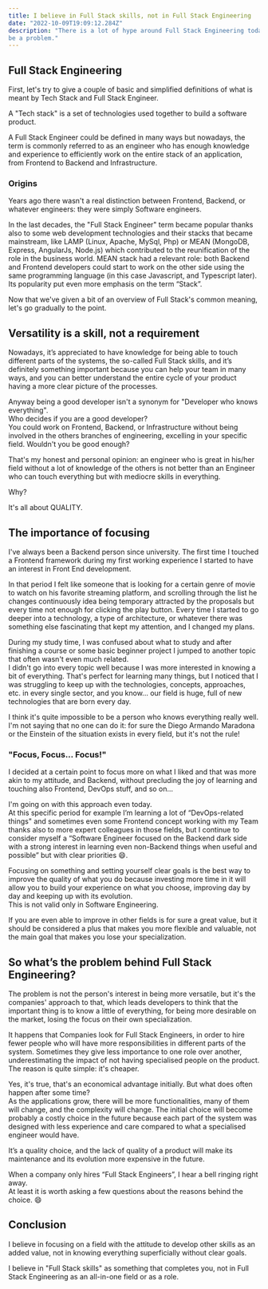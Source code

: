 ```yaml
---
title: I believe in Full Stack skills, not in Full Stack Engineering
date: "2022-10-09T19:09:12.284Z"
description: "There is a lot of hype around Full Stack Engineering today. Here's why that could 
be a problem."
---
```


## Full Stack Engineering

First, let's try to give a couple of basic and simplified definitions of what is meant by Tech Stack and Full Stack Engineer.

A "Tech stack" is a set of technologies used together to build a software product.

A Full Stack Engineer could be defined in many ways but nowadays, the term is commonly referred to as an engineer
who has enough knowledge and experience to efficiently work on the entire stack of an application,
from Frontend to Backend and Infrastructure.

### Origins

Years ago there wasn't a real distinction between Frontend, Backend, or whatever engineers: they were simply Software engineers.

In the last decades, the "Full Stack Engineer" term became popular thanks also to some web development technologies and
their stacks that became mainstream, like LAMP (Linux, Apache, MySql, Php) or MEAN (MongoDB, Express, AngularJs, Node.js)
which contributed to the reunification of the role in the business world.
MEAN stack had a relevant role: both Backend and Frontend developers could start to work on the other side using the same
programming language (in this case Javascript, and Typescript later). Its popularity put even more emphasis on the term “Stack”.

Now that we've given a bit of an overview of Full Stack's common meaning, let's go gradually to the point.

## Versatility is a skill, not a requirement

Nowadays, it’s appreciated to have knowledge for being able to touch different parts of the systems, the so-called Full Stack skills,
and it’s definitely something important because you can help your team in many ways, and you can better understand the
entire cycle of your product having a more clear picture of the processes.

Anyway being a good developer isn't a synonym for "Developer who knows everything". <br />
Who decides if you are a good developer? <br />
You could work on Frontend, Backend, or Infrastructure without being involved in the others branches of engineering,
excelling in your specific field. Wouldn't you be good enough?

That's my honest and personal opinion: an engineer who is great in his/her field without a lot of knowledge of the others
is not better than an Engineer who can touch everything but with mediocre skills in everything.

Why?

It's all about QUALITY.

## The importance of focusing

I've always been a Backend person since university.
The first time I touched a Frontend framework during my first working experience I started to have an interest in Front End
development.

In that period I felt like someone that is looking for a certain genre of movie to watch on his favorite streaming platform,
and scrolling through the list he changes continuously idea being temporary attracted by the proposals but every time not enough
for clicking the play button.
Every time I started to go deeper into a technology, a type of architecture, or whatever there was something else fascinating that
kept my attention, and I changed my plans.

During my study time, I was confused about what to study and after finishing a course or some basic beginner project
I jumped to another topic that often wasn't even much related.<br />
I didn't go into every topic well because I was more interested in knowing a bit of everything.
That's perfect for learning many things, but I noticed that I was struggling to keep up with the technologies, concepts,
approaches, etc. in every single sector, and you know... our field is huge, full of new technologies that are born every day.

I think it's quite impossible to be a person who knows everything really well.<br />
I'm not saying that no one can do it: for sure
the Diego Armando Maradona or the Einstein of the situation exists in every field, but it's not the rule!

### "Focus, Focus... Focus!"

I decided at a certain point to focus more on what I liked and that was more akin to my attitude, and Backend, without
precluding the joy of learning and touching also Frontend, DevOps stuff, and so on...

I'm going on with this approach even today.<br />
At this specific period for example I’m learning a lot of “DevOps-related things" and sometimes even some Frontend concept
working with my Team thanks also to more expert colleagues in those fields, but I continue to consider myself a
“Software Engineer focused on the Backend dark side with a strong interest in learning even non-Backend things when useful
and possible” but with clear priorities :smile:.

Focusing on something and setting yourself clear goals is the best way to improve the quality of what you do
because investing more time in it will allow you to build your experience on what you choose, improving day by day and
keeping up with its evolution. <br />
This is not valid only in Software Engineering.

If you are even able to improve in other fields is for sure a great value, but it should be considered a plus that makes you more
flexible and valuable, not the main goal that makes you lose your specialization.

## So what’s the problem behind Full Stack Engineering?

The problem is not the person's interest in being more versatile, but it's the companies' approach to that, which
leads developers to think that the important thing is to know a little of everything, for being more desirable on the market,
losing the focus on their own specialization.

It happens that Companies look for Full Stack Engineers, in order to hire fewer people who will have more responsibilities in different
parts of the system.
Sometimes they give less importance to one role over another, underestimating the impact of not having specialised people on the product.
The reason is quite simple: it's cheaper.

Yes, it's true, that's an economical advantage initially. But what does often happen after some time?<br />
As the applications grow, there will be more functionalities, many of them will change, and the complexity will change.
The initial choice will become probably a costly choice in the future because each part of the system was designed with
less experience and care compared to what a specialised engineer would have.

It’s a quality choice, and the lack of quality of a product will make its maintenance and its evolution more expensive in the future.

When a company only hires “Full Stack Engineers”, I hear a bell ringing right away. <br />
At least it is worth asking a few questions about the reasons behind the choice. :smile:

## Conclusion

I believe in focusing on a field with the attitude to develop other skills as an added value,
not in knowing everything superficially without clear goals.

I believe in "Full Stack skills" as something that completes you, not in Full Stack Engineering as an all-in-one field or
as a role.

